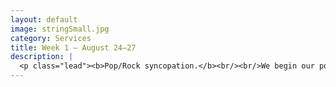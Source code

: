 ```yaml
---
layout: default
image: stringSmall.jpg
category: Services
title: Week 1 – August 24–27
description: |
  <p class="lead"><b>Pop/Rock syncopation.</b><br/><br/>We begin our pop/rock unit by laying a rhythmic foundation. We will focus on performing (and touch on aurally recognizing) beat-level syncopation, division-level syncopation, and fake triplets.<br/><br/><a href="/week1/">Read more...</a></p>
---
```


